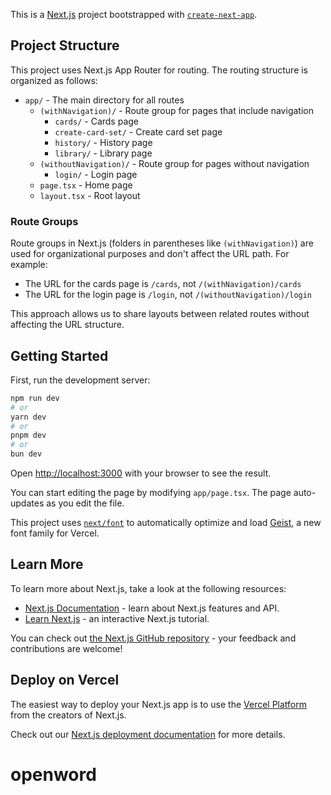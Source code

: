 This is a [Next.js](https://nextjs.org) project bootstrapped with [`create-next-app`](https://nextjs.org/docs/app/api-reference/cli/create-next-app).

## Project Structure

This project uses Next.js App Router for routing. The routing structure is organized as follows:

- `app/` - The main directory for all routes
  - `(withNavigation)/` - Route group for pages that include navigation
    - `cards/` - Cards page
    - `create-card-set/` - Create card set page
    - `history/` - History page
    - `library/` - Library page
  - `(withoutNavigation)/` - Route group for pages without navigation
    - `login/` - Login page
  - `page.tsx` - Home page
  - `layout.tsx` - Root layout

### Route Groups

Route groups in Next.js (folders in parentheses like `(withNavigation)`) are used for organizational purposes and don't affect the URL path. For example:

- The URL for the cards page is `/cards`, not `/(withNavigation)/cards`
- The URL for the login page is `/login`, not `/(withoutNavigation)/login`

This approach allows us to share layouts between related routes without affecting the URL structure.

## Getting Started

First, run the development server:

```bash
npm run dev
# or
yarn dev
# or
pnpm dev
# or
bun dev
```

Open [http://localhost:3000](http://localhost:3000) with your browser to see the result.

You can start editing the page by modifying `app/page.tsx`. The page auto-updates as you edit the file.

This project uses [`next/font`](https://nextjs.org/docs/app/building-your-application/optimizing/fonts) to automatically optimize and load [Geist](https://vercel.com/font), a new font family for Vercel.

## Learn More

To learn more about Next.js, take a look at the following resources:

- [Next.js Documentation](https://nextjs.org/docs) - learn about Next.js features and API.
- [Learn Next.js](https://nextjs.org/learn) - an interactive Next.js tutorial.

You can check out [the Next.js GitHub repository](https://github.com/vercel/next.js) - your feedback and contributions are welcome!

## Deploy on Vercel

The easiest way to deploy your Next.js app is to use the [Vercel Platform](https://vercel.com/new?utm_medium=default-template&filter=next.js&utm_source=create-next-app&utm_campaign=create-next-app-readme) from the creators of Next.js.

Check out our [Next.js deployment documentation](https://nextjs.org/docs/app/building-your-application/deploying) for more details.
# openword
